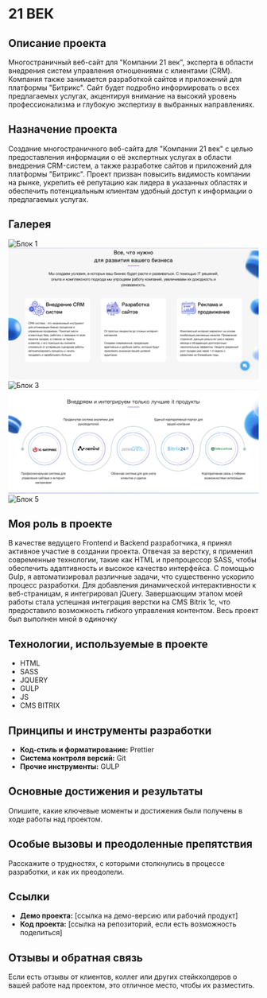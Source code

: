 # 21 ВЕК

## Описание проекта
Многостраничный веб-сайт для "Компании 21 век", эксперта в области внедрения систем управления отношениями с клиентами (CRM). Компания также занимается разработкой сайтов и приложений для платформы "Битрикс". Сайт будет подробно информировать о всех предлагаемых услугах, акцентируя внимание на высокий уровень профессионализма и глубокую экспертизу в выбранных направлениях.

## Назначение проекта
Создание многостраничного веб-сайта для "Компании 21 век" с целью предоставления информации о её экспертных услугах в области внедрения CRM-систем, а также разработке сайтов и приложений для платформы "Битрикс". Проект призван повысить видимость компании на рынке, укрепить её репутацию как лидера в указанных областях и обеспечить потенциальным клиентам удобный доступ к информации о предлагаемых услугах.

## Галерея

![Блок 1](https://github.com/BrepeX/21vek-project/blob/main/Снимок%20экрана%202023-10-14%20в%2023.37.27.png)
![Блок 2](https://github.com/BrepeX/21vek-project/blob/main/Снимок%20экрана%202023-10-14%20в%2023.37.44.png)
![Блок 3](https://github.com/BrepeX/21vek-project/blob/main/Снимок%20экрана%202023-10-14%20в%2023.37.57.png)
![Блок 4](https://github.com/BrepeX/21vek-project/blob/main/Снимок%20экрана%202023-10-14%20в%2023.38.06.png)
![Блок 5](https://github.com/BrepeX/21vek-project/blob/main/Снимок%20экрана%202023-10-14%20в%2023.38.18.png)

## Моя роль в проекте
В качестве ведущего Frontend и Backend разработчика, я принял активное участие в создании проекта. Отвечая за верстку, я применил современные технологии, такие как HTML и препроцессор SASS, чтобы обеспечить адаптивность и высокое качество интерфейса. С помощью Gulp, я автоматизировал различные задачи, что существенно ускорило процесс разработки. Для добавления динамической интерактивности к веб-страницам, я интегрировал jQuery. Завершающим этапом моей работы стала успешная интеграция верстки на CMS Bitrix 1c, что предоставило возможность гибкого управления контентом. Весь проект был выполнен мной в одиночку

## Технологии, используемые в проекте
- HTML
- SASS
- JQUERY
- GULP
- JS
- CMS BITRIX

## Принципы и инструменты разработки
- **Код-стиль и форматирование:** Prettier
- **Система контроля версий:** Git
- **Прочие инструменты:** GULP

## Основные достижения и результаты
Опишите, какие ключевые моменты и достижения были получены в ходе работы над проектом.

## Особые вызовы и преодоленные препятствия
Расскажите о трудностях, с которыми столкнулись в процессе разработки, и как их преодолели.

## Ссылки
- **Демо проекта:** [ссылка на демо-версию или рабочий продукт]
- **Код проекта:** [ссылка на репозиторий, если есть возможность поделиться]

## Отзывы и обратная связь
Если есть отзывы от клиентов, коллег или других стейкхолдеров о вашей работе над проектом, это отличное место, чтобы их разместить.
